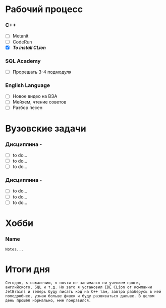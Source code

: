 # Рабочий процесс
### C++
- [ ] Metanit
- [ ] CodeRun
- [x] ***To install CLion***
### SQL Academy
- [ ] Прорешать 3-4 подмодуля
### English Language
- [ ] Новое видео на ВЭА
- [ ] Мейхем, чтение советов
- [ ] Разбор песен

# Вузовские задачи

### Дисциплина - 
- [ ] to do...
- [ ] to do...
- [ ] to do...

### Дисциплина - 
- [ ] to do...
- [ ] to do...
- [ ] to do...

# Хобби
### Name
	Notes...

# Итоги дня
	Сегодня, к сожалению, я почти не занимался ни учением проги, английского, SQL и т.д. Но зато я установил IDE CLion от компании JetBrains и теперь буду писать код на C++ там, завтра разберусь в ней поподробнее, узнаю больше фишек и буду развиваться дальше. В целом день прошёл нормально, мне понравился. 